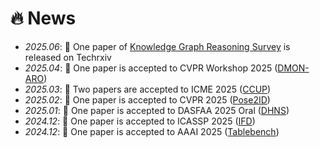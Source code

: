 # 🔥 News
- *2025.06*: 🎉 One paper of [Knowledge Graph Reasoning Survey](https://www.techrxiv.org/doi/full/10.36227/techrxiv.174961563.32605293/v1) is released on Techrxiv
- *2025.04*: 🎉 One paper is accepted to CVPR Workshop 2025 ([DMON-ARO](https://arxiv.org/abs/2504.11798))
- *2025.03*: 🎉 Two papers are accepted to ICME 2025 ([CCUP](https://arxiv.org/abs/2410.13567))
- *2025.02*: 🎉 One paper is accepted to CVPR 2025 ([Pose2ID](https://arxiv.org/abs/2503.00938))
- *2025.01*: 🎉 One paper is accepted to DASFAA 2025 Oral ([DHNS](https://arxiv.org/abs/2501.15393))
- *2024.12*: 🎉 One paper is accepted to ICASSP 2025 ([IFD](https://arxiv.org/abs/2501.05851))
- *2024.12*: 🎉 One paper is accepted to AAAI 2025 ([Tablebench](https://arxiv.org/abs/2408.09174))
